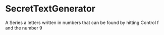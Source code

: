 # SecretTextGenerator
A Series a letters written in numbers that can be found by hitting Control f and the number 9
